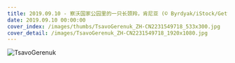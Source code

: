 ```yaml
---
title: 2019.09.10 - 察沃国家公园里的一只长颈羚，肯尼亚 (© Byrdyak/iStock/Getty Images Plus)
date: 2019.09.10 00:00:00
cover_index: /images/thumbs/TsavoGerenuk_ZH-CN2231549718_533x300.jpg
cover_detail: /images/TsavoGerenuk_ZH-CN2231549718_1920x1080.jpg
---
```


![TsavoGerenuk](/images/TsavoGerenuk_ZH-CN2231549718_1920x1080.jpg)
